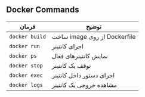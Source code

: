 ## Docker Commands
| فرمان          | توضیح                        |
| -------------- | ---------------------------- |
| `docker build` | ساخت image از روی Dockerfile |
| `docker run`   | اجرای کانتینر                |
| `docker ps`    | نمایش کانتینرهای فعال        |
| `docker stop`  | توقف یک کانتینر              |
| `docker exec`  | اجرای دستور داخل کانتینر     |
| `docker logs`  | مشاهده خروجی یک کانتینر      |

